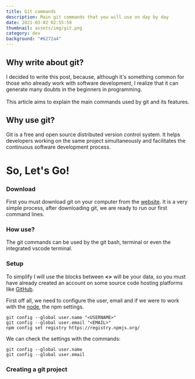```yaml
---
title: Git commands
description: Main git commands that you will use on day by day
date: 2021-03-02 02:55:59
thumbnail: assets/img/git.png
category: dev
background: "#6272a4"
---
```

## Why write about git?

I decided to write this post, because, although it's something common for those who already work with software development, I realize that it can generate many doubts in the beginners in programming.\
\
This article aims to explain the main commands used by git and its features.

## Why use git?

Git is a free and open source distributed version control system. It helps developers working on the same project simultaneously and facilitates the continuous software development process.

# So, Let's Go!

### Download

First you must download git on your computer from the [website](https://git-scm.com/). It is a very simple process, after downloading git, we are ready to run our first command lines.

### How use?

The git commands can be used by the git bash, terminal or even the integrated vscode terminal.

### Setup 

To simplify I will use the blocks between **<>** will be your data, so you must have already created an account on some source code hosting platforms like [GitHub](https://github.com/).

First off all, we need to configure the user, email and if we were to work with the [node](https://nodejs.org/en/), the npm settings.

```gitconfig
git config --global user.name "<USERNAME>"
git config --global user.email "<EMAIL>"
npm config set registry https://registry.npmjs.org/
```

We can check the settings with the commands:

```gitconfig
git config --global user.name
git config --global user.email

```

### Creating a git project